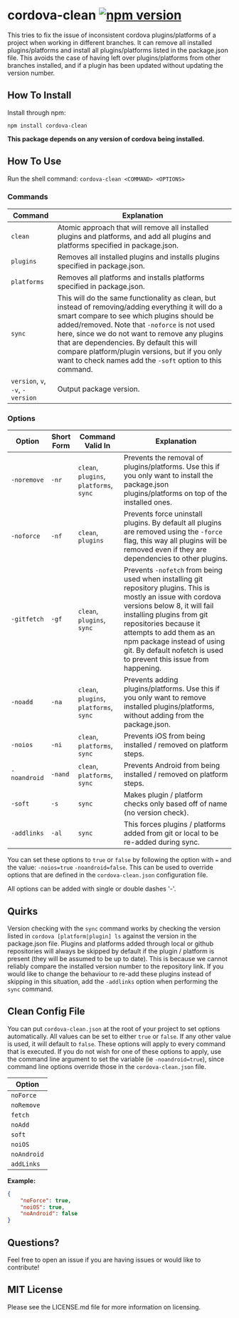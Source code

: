 # cordova-clean [![npm version](https://badge.fury.io/js/cordova-clean.svg)](https://badge.fury.io/js/cordova-clean)

This tries to fix the issue of inconsistent cordova plugins/platforms of a project when working in different branches. It can remove all installed plugins/platforms and install all plugins/platforms listed in the package.json file. This avoids the case of having left over plugins/platforms from other branches installed, and if a plugin has been updated without updating the version number.

## How To Install

Install through npm:

```shell
npm install cordova-clean
```

**This package depends on any version of cordova being installed.**

## How To Use

Run the shell command: `cordova-clean <COMMAND> <OPTIONS>`

### Commands

| Command | Explanation |
|---|---|
| `clean` | Atomic approach that will remove all installed plugins and platforms, and add all plugins and platforms specified in package.json. |
| `plugins` | Removes all installed plugins and installs plugins specified in package.json. |
| `platforms` | Removes all platforms and installs platforms specified in package.json. |
| `sync` | This will do the same functionality as clean, but instead of removing/adding everything it will do a smart compare to see which plugins should be added/removed. Note that `-noforce` is not used here, since we do not want to remove any plugins that are dependencies. By default this will compare platform/plugin versions, but if you only want to check names add the `-soft` option to this command. |
| `version`, `v`, `-v`, `-version` | Output package version. |

### Options

| Option | Short Form | Command Valid In | Explanation |
|---|---|---|---|
| `-noremove` | `-nr` | `clean`, `plugins`, `platforms`, `sync` | Prevents the removal of  plugins/platforms. Use this if you only want to install the package.json plugins/platforms on top of the installed ones. |
| `-noforce` | `-nf` | `clean`, `plugins` | Prevents force uninstall plugins. By default all plugins are removed using the `-force` flag, this way all plugins will be removed even if they are dependencies to other plugins. |
| `-gitfetch` | `-gf` | `clean`, `plugins`, `sync` | Prevents `-nofetch` from being used when installing git repository plugins. This is mostly an issue with cordova versions below 8, it will fail installing plugins from git repositories because it attempts to add them as an npm package instead of using git. By default nofetch is used to prevent this issue from happening. |
| `-noadd` | `-na` | `clean`, `plugins`, `platforms`, `sync` | Prevents adding plugins/platforms. Use this if you only want to remove installed plugins/platforms, without adding from the package.json. |
| `-noios` | `-ni` | `clean`, `platforms`, `sync` | Prevents iOS from being installed / removed on platform steps. |
| `-noandroid` | `-nand` | `clean`, `platforms`, `sync` | Prevents Android from being installed / removed on platform steps. |
| `-soft` | `-s` | `sync` | Makes plugin / platform checks only based off of name (no version check). |
| `-addlinks` | `-al` | `sync` | This forces plugins / platforms added from git or local to be re-added during sync. |

You can set these options to `true` or `false` by following the option with `=` and the value: `-noios=true` `-noandroid=false`. This can be used to override options that are defined in the `cordova-clean.json` configuration file.

All options can be added with single or double dashes '-'.

## Quirks

Version checking with the `sync` command works by checking the version listed in `cordova [platform|plugin] ls` against the version in the package.json file. Plugins and platforms added through local or github repositories will always be skipped by default if the plugin / platform is present (they will be assumed to be up to date). This is because we cannot reliably compare the installed version number to the repository link. If you would like to change the behaviour to re-add these plugins instead of skipping in this situation, add the `-addlinks` option when performing the `sync` command.

## Clean Config File

You can put `cordova-clean.json` at the root of your project to set options automatically. All values can be set to either `true` or `false`. If any other value is used, it will default to `false`. These options will apply to every command that is executed. If you do not wish for one of these options to apply, use the command line argument to set the variable (ie `-noandroid=true`), since command line options override those in the `cordova-clean.json` file.

| Option      |
| ----------- |
| `noForce`   |
| `noRemove`  |
| `fetch`     |
| `noAdd`     |
| `soft`      |
| `noiOS`     |
| `noAndroid` |
| `addLinks`  |

**Example:**

```json
{
    "noForce": true,
    "noiOS": true,
    "noAndroid": false
}
```

## Questions?

Feel free to open an issue if you are having issues or would like to contribute!

## MIT License

Please see the LICENSE.md file for more information on licensing.
